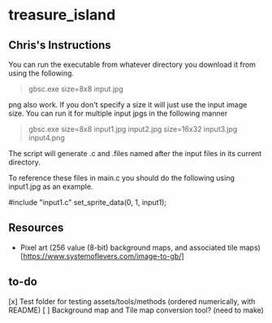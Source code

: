 # treasure_island

## Chris's Instructions
You can run the executable from whatever directory you download it
from using the following.

> gbsc.exe size=8x8 input.jpg

png also work. If you don't specify a size it will just use the input
image size. You can run it for multiple input jpgs in the following
manner

> gbsc.exe size=8x8 input1.jpg input2.jpg size=16x32 input3.jpg input4.png

The script will generate .c and .files named after the input files in
its current directory.

To reference these files in main.c you should do the following using
input1.jpg as an example.

#include "input1.c"
set_sprite_data(0, 1, input1);

## Resources
- Pixel art (256 value (8-bit) background maps, and associated tile maps) [https://www.systemoflevers.com/image-to-gb/]

## to-do
[x] Test folder for testing assets/tools/methods (ordered numerically, with README)
[ ] Background map and Tile map conversion tool? (need to make)